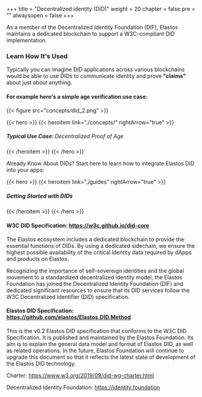 

+++
title = "Decentralized identity (DID)"
weight = 20
chapter = false
pre = ""
alwaysopen = false
+++

As a member of the Decentralized Identity Foundation (DIF), Elastos maintains a dedicated blockchain to support a W3C-compliant DID implementation.

### Learn How It's Used

Typically you can imagine DID applications across various blockchains would be able to use DIDs to communicate identity
and prove **"claims"** about just about anything.

#### For example here's a simple age verification use case:

{{< figure src="concepts/did_2.png" >}}

{{< hero >}}
    {{< heroitem link="./concepts/" rightArrow="true" >}}
        <h5>Typical Use Case: <span style="font-weight: 400;">Decentralized Proof of Age</span></h5>
    {{< /heroitem >}}
{{< /hero >}}

Already Know About DIDs? Start here to learn how to integrate Elastos DID into your apps:

{{< hero >}}
    {{< heroitem link="./guides" rightArrow="true" >}}
        <h5>Getting Started with DIDs</h5>
    {{< /heroitem >}}
{{< /hero >}}

#### W3C DID Specification: <b><a href="https://w3c.github.io/did-core" target="_blank" onclick="event.stopPropagation();">https://w3c.github.io/did-core</a></b>

The Elastos ecosystem includes a dedicated blockchain to provide the essential functions of DIDs. By using a dedicated
sidechain, we ensure the highest possible availability of the critical identity data required by dApps and products on Elastos.

Recognizing the importance of self-sovereign identities and the global movement to a standardized decentralized identity
model, the Elastos Foundation has joined the Decentralized Identity Foundation (DIF) and dedicated significant resources
to ensure that its DID services follow the W3C Decentralized Identifier (DID) specification.

#### Elastos DID Specification: <b><a href="https://github.com/elastos/Elastos.DID.Method" target="_blank" onclick="event.stopPropagation();">https://github.com/elastos/Elastos.DID.Method</a></b>

This is the v0.2 Elastos DID specification that conforms to the W3C DID Specification. It is published and maintained by the Elastos Foundation. Its aim is to explain the general data model and format of Elastos DID, as well as related operations. In the future, Elastos Foundation will continue to upgrade this document so that it reflects the latest state of development of the Elastos DID technology.

Charter: https://www.w3.org/2019/09/did-wg-charter.html

Decentralized Identity Foundation: https://identity.foundation
